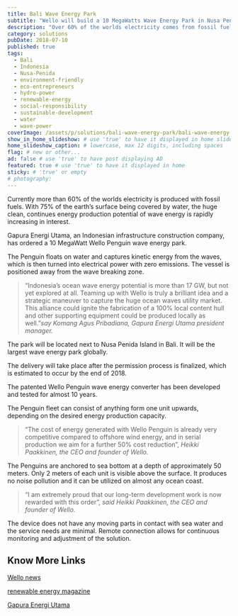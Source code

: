 ```yaml
---
title: Bali Wave Energy Park
subtitle: "Wello will build a 10 MegaWatts Wave Energy Park in Nusa Penida an island close to Bali."
description: "Over 60% of the worlds electricity comes from fossil fuels. Wello Penguin floats on water capturing ocean kinetic energy. Electricity without emissions."
category: solutions
pubDate: 2018-07-10
published: true
tags:
  - Bali
  - Indonesia
  - Nusa-Penida
  - environment-friendly
  - eco-entrepreneurs
  - hydro-power
  - renewable-energy
  - social-responsibility
  - sustainable-development
  - water
  - wave-power
coverImage: /assets/p/solutions/bali-wave-energy-park/bali-wave-energy-park.jpg
show_in_home_slideshow: # use 'true' to have it displayed in home slideshow
home_slideshow_caption: # lowercase, max 12 digits, including spaces
flag: # new or other...
ad: false # use 'true' to have post displaying AD
featured: true # use 'true' to have it displayed in home
sticky: # 'true' or empty
# photography:
---
```


Currently more than 60% of the worlds electricity is produced with fossil fuels. With 75% of the earth’s surface being covered by water, the huge clean, continues energy production potential of wave energy is rapidly increasing in interest.

Gapura Energi Utama, an Indonesian infrastructure construction company, has ordered a 10 MegaWatt Wello Penguin wave energy park.

The Penguin floats on water and captures kinetic energy from the waves, which is then turned into electrical power with zero emissions. The vessel is positioned away from the wave breaking zone.

> “Indonesia’s ocean wave energy potential is more than 17 GW, but not yet explored at all. Teaming up with Wello is truly a brilliant idea and a strategic maneuver to capture the huge ocean waves utility market. This alliance could ignite the fabrication of a 100% local content hull and other supporting equipment could be produced locally as well.”_say Komang Agus Pribadiana, Gapura Energi Utama president manager._

The park will be located next to Nusa Penida Island in Bali. It will be the largest wave energy park globally.

The delivery will take place after the permission process is finalized, which is estimated to occur by the end of 2018.

The patented Wello Penguin wave energy converter has been developed and tested for almost 10 years.

The Penguin fleet can consist of anything form one unit upwards, depending on the desired energy production capacity.

> “The cost of energy generated with Wello Penguin is already very competitive compared to offshore wind energy, and in serial production we aim for a further 50% cost reduction”, _Heikki Paakkinen, the CEO and founder of Wello._

The Penguins are anchored to sea bottom at a depth of approximately 50 meters. Only 2 meters of each unit is visible above the surface. It produces no noise pollution and it can be utilized on almost any ocean coast.

> “I am extremely proud that our long-term development work is now rewarded with this order”, _said Heikki Paakkinen, the CEO and founder of Wello._

The device does not have any moving parts in contact with sea water and the service needs are minimal. Remote connection allows for continuous monitoring and adjustment of the solution.

## Know More Links

[Wello news](https://wello.eu/2017/12/28/wello-supplying-10-mw-wave-energy-park-bali/)

[renewable energy magazine](https://www.renewableenergymagazine.com/ocean_energy/wello-to-deliver-10-mw-wave-energy-20180115)

[Gapura Energi Utama](http://gapuraeu.com/)

